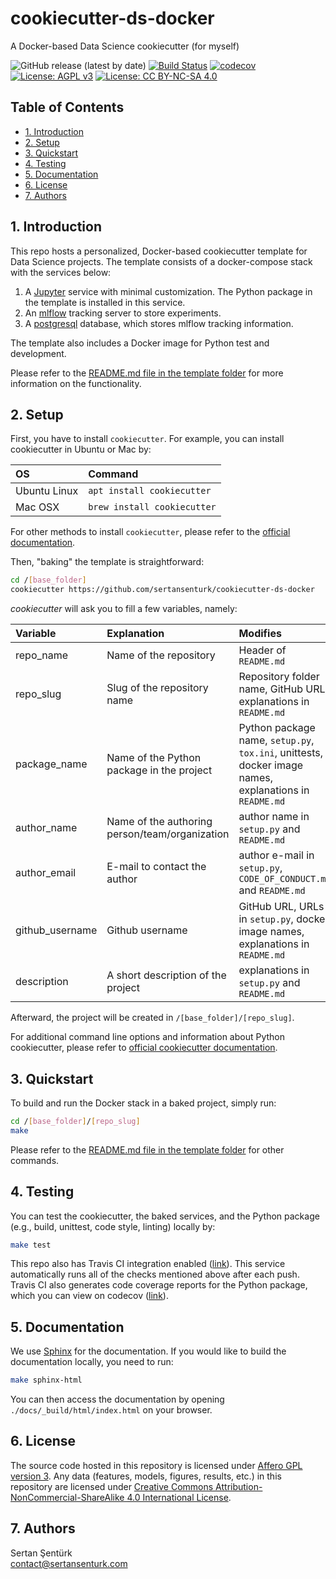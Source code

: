 # cookiecutter-ds-docker

A Docker-based Data Science cookiecutter (for myself)

![GitHub release (latest by date)](https://img.shields.io/github/v/release/sertansenturk/cookiecutter-ds-docker) [![Build Status](https://travis-ci.com/sertansenturk/cookiecutter-ds-docker.svg?branch=master)](https://travis-ci.com/sertansenturk/cookiecutter-ds-docker) [![codecov](https://codecov.io/gh/sertansenturk/cookiecutter-ds-docker/branch/master/graph/badge.svg)](https://codecov.io/gh/sertansenturk/cookiecutter-ds-docker) [![License: AGPL v3](https://img.shields.io/badge/License-AGPL%20v3-ff69b4.svg)](http://www.gnu.org/licenses/agpl-3.0) [![License: CC BY-NC-SA 4.0](https://img.shields.io/badge/License-CC%20BY--NC--SA%204.0-ff69b4.svg)](http://creativecommons.org/licenses/by-nc-sa/4.0/)

## Table of Contents

- [1. Introduction](#1-introduction)
- [2. Setup](#2-setup)
- [3. Quickstart](#3-quickstart)
- [4. Testing](#4-testing)
- [5. Documentation](#5-documentation)
- [6. License](#6-license)
- [7. Authors](#7-authors)

## 1. Introduction

This repo hosts a personalized, Docker-based cookiecutter template for Data Science projects. The template consists of a docker-compose stack with the services below:

1. A [Jupyter](https://jupyter.org/) service with minimal customization. The Python package in the template is installed in this service.
2. An [mlflow](https://mlflow.org/) tracking server to store experiments.
3. A [postgresql](https://www.postgresql.org/) database, which stores mlflow tracking information.

The template also includes a Docker image for Python test and development.

Please refer to the [README.md file in the template folder](%7B%7B%20cookiecutter.repo_slug%20%7D%7D/README.md) for more information on the functionality.

## 2. Setup

First, you have to install `cookiecutter`. For example, you can install cookiecutter in Ubuntu or Mac by:

| OS              | Command                     |
| :-------------- | :-------------------------- |
| Ubuntu Linux    | `apt install cookiecutter`  |
| Mac OSX         | `brew install cookiecutter` |

For other methods to install `cookiecutter`, please refer to the [official documentation](https://cookiecutter.readthedocs.io/en/latest/installation.html#install-cookiecutter).

Then, "baking" the template is straightforward:

```bash
cd /[base_folder]
cookiecutter https://github.com/sertansenturk/cookiecutter-ds-docker
```

*cookiecutter* will ask you to fill a few variables, namely:

| Variable        | Explanation                                    | Modifies |
| :-------------- | :--------------------------------------------  | :- |
| repo_name       | Name of the repository                         | Header of `README.md` |
| repo_slug       | Slug of the repository name                    | Repository folder name, GitHub URL, explanations in `README.md` |
| package_name    | Name of the Python package in the project      | Python package name, `setup.py`, `tox.ini`, unittests, docker image names, explanations in `README.md` |
| author_name     | Name of the authoring person/team/organization | author name in `setup.py` and `README.md` |
| author_email    | E-mail to contact the author                   | author e-mail in `setup.py`, `CODE_OF_CONDUCT.md` and `README.md` |
| github_username | Github username                                | GitHub URL, URLs in `setup.py`, docker image names, explanations in `README.md` |
| description     | A short description of the project             | explanations in `setup.py` and `README.md` |

Afterward, the project will be created in `/[base_folder]/[repo_slug]`.

For additional command line options and information about Python cookiecutter, please refer to [official cookiecutter documentation](https://cookiecutter.readthedocs.io/en/latest/advanced/cli_options.html#command-line-options).

## 3. Quickstart

To build and run the Docker stack in a baked project, simply run:

```bash
cd /[base_folder]/[repo_slug]
make
```

Please refer to the [README.md file in the template folder](%7B%7B%20cookiecutter.repo_slug%20%7D%7D/README.md) for other commands.

## 4. Testing

You can test the cookiecutter, the baked services, and the Python package (e.g., build, unittest, code style, linting) locally by:

```bash
make test
```

This repo also has Travis CI integration enabled ([link](https://travis-ci.com/github/sertansenturk/cookiecutter-ds-docker)). This service automatically runs all of the checks mentioned above after each push. Travis CI also generates code coverage reports for the Python package, which you can view on codecov ([link](https://codecov.io/gh/sertansenturk/cookiecutter-ds-docker/)).

## 5. Documentation

We use [Sphinx](https://www.sphinx-doc.org) for the documentation. If you would like to build the documentation locally, you need to run:

```bash
make sphinx-html
```

You can then access the documentation by opening `./docs/_build/html/index.html` on your browser.

## 6. License

The source code hosted in this repository is licensed under [Affero GPL version 3](https://www.gnu.org/licenses/agpl-3.0.en.html). Any data (features, models,  figures, results, etc.) in this repository are licensed under [Creative Commons Attribution-NonCommercial-ShareAlike 4.0 International License](http://creativecommons.org/licenses/by-nc-sa/4.0/).

## 7. Authors

Sertan Şentürk  
contact@sertansenturk.com
